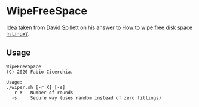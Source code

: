 # WipeFreeSpace

Idea taken from [David Spillett](https://superuser.com/users/4129/david-spillett) on his answer to [How to wipe free disk space in Linux?](https://superuser.com/a/19488).

## Usage

```
WipeFreeSpace
(C) 2020 Fabio Cicerchia.

Usage:
./wiper.sh [-r X] [-s]
  -r X   Number of rounds
  -s     Secure way (uses random instead of zero fillings)
```

